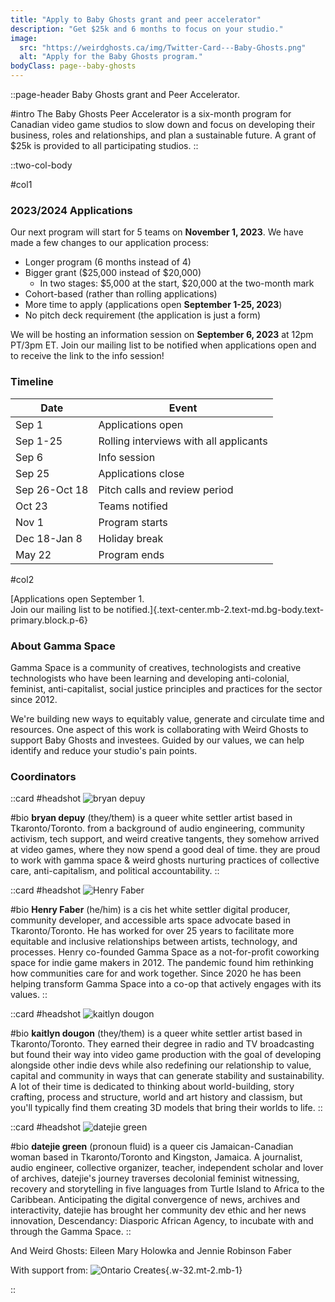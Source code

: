 ```yaml
---
title: "Apply to Baby Ghosts grant and peer accelerator"
description: "Get $25k and 6 months to focus on your studio."
image:
  src: "https://weirdghosts.ca/img/Twitter-Card---Baby-Ghosts.png"
  alt: "Apply for the Baby Ghosts program."
bodyClass: page--baby-ghosts
---
```


::page-header
Baby Ghosts grant and Peer Accelerator.

#intro
The Baby Ghosts Peer Accelerator is a six-month program for Canadian video game studios to slow down and focus on developing their business, roles and relationships, and plan a sustainable future. A grant of $25k is provided to all participating studios.
::

::two-col-body

#col1

### 2023/2024 Applications

Our next program will start for 5 teams on **November 1, 2023**. We have made a few changes to our application process:

- Longer program (6 months instead of 4)
- Bigger grant ($25,000 instead of $20,000)
  - In two stages: $5,000 at the start, $20,000 at the two-month mark
- Cohort-based (rather than rolling applications)
- More time to apply (applications open **September 1-25, 2023**)
- No pitch deck requirement (the application is just a form)

We will be hosting an information session on **September 6, 2023** at 12pm PT/3pm ET. Join our mailing list to be notified when applications open and to receive the link to the info session!

### Timeline

| Date          | Event                                  |
| ------------- | -------------------------------------- |
| Sep 1         | Applications open                      |
| Sep 1-25      | Rolling interviews with all applicants |
| Sep 6         | Info session                           |
| Sep 25        | Applications close                     |
| Sep 26-Oct 18 | Pitch calls and review period          |
| Oct 23        | Teams notified                         |
| Nov 1         | Program starts                         |
| Dec 18-Jan 8  | Holiday break                          |
| May 22        | Program ends                           |

#col2

[Applications open September 1.<br />Join our
mailing list to be notified.]{.text-center.mb-2.text-md.bg-body.text-primary.block.p-6}

<!-- :apply-now-button -->

### About Gamma Space

Gamma Space is a community of creatives, technologists and
creative technologists who have been learning and
developing anti-colonial, feminist, anti-capitalist,
social justice principles and practices for the sector
since 2012.

We're building new ways to equitably value, generate and
circulate time and resources. One aspect of this work is
collaborating with Weird Ghosts to support Baby Ghosts and
investees. Guided by our values, we can help identify and
reduce your studio's pain points.

### Coordinators

::card
#headshot
![bryan depuy](/img/bryan_bw.jpg)

#bio
**bryan depuy** (they/them) is a queer white settler
artist based in Tkaronto/Toronto. from a background of
audio engineering, community activism, tech support, and
weird creative tangents, they somehow arrived at video
games, where they now spend a good deal of time. they
are proud to work with gamma space & weird ghosts
nurturing practices of collective care, anti-capitalism,
and political accountability.
::

::card
#headshot
![Henry Faber](/img/henry_faber_bw.jpg)

#bio
**Henry Faber** (he/him) is a cis het white settler
digital producer, community developer, and accessible
arts space advocate based in Tkaronto/Toronto. He has
worked for over 25 years to facilitate more
equitable and inclusive relationships between artists,
technology, and processes. Henry co-founded Gamma Space
as a not-for-profit coworking space for indie game
makers in 2012. The pandemic found him rethinking how
communities care for and work together. Since 2020
he has been helping transform Gamma Space into a co-op
that actively engages with its values.
::

::card
#headshot
![kaitlyn dougon](/img/kaitlyn_dougon_bw.jpg)

#bio
**kaitlyn dougon** (they/them) is a queer white
settler artist based in Tkaronto/Toronto. They earned
their degree in radio and TV broadcasting but found
their way into video game production with the goal of
developing alongside other indie devs while also
redefining our relationship to value, capital and
community in ways that can generate stability and
sustainability. A lot of their time is dedicated to
thinking about world-building, story crafting, process
and structure, world and art history and classism, but
you'll typically find them creating 3D models that bring
their worlds to life.
::

::card
#headshot
![datejie green](/img/datejie_bw.jpeg)

#bio
**datejie green** (pronoun fluid) is a queer cis
Jamaican-Canadian woman based in Tkaronto/Toronto and
Kingston, Jamaica. A journalist, audio engineer,
collective organizer, teacher, independent scholar and
lover of archives, datejie's journey traverses
decolonial feminist witnessing, recovery and
storytelling in five languages from Turtle Island to
Africa to the Caribbean. Anticipating the digital
convergence of news, archives and interactivity, datejie
has brought her community dev ethic and her news
innovation, Descendancy: Diasporic African Agency, to
incubate with and through the Gamma Space.
::

And Weird Ghosts: Eileen Mary Holowka and Jennie Robinson
Faber

With support from:
![Ontario Creates](/img/oc-logo.png){.w-32.mt-2.mb-1}

::

